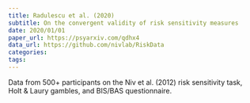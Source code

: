 ```yaml
---
title: Radulescu et al. (2020)
subtitle: On the convergent validity of risk sensitivity measures
date: 2020/01/01
paper_url: https://psyarxiv.com/qdhx4
data_url: https://github.com/nivlab/RiskData
categories:
tags:
---
```


Data from 500+ participants on the Niv et al. (2012) risk sensitivity task, Holt & Laury gambles, and BIS/BAS questionnaire.
